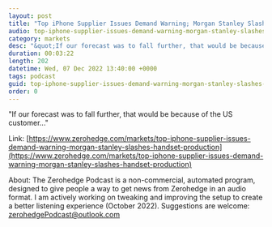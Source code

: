 ```yaml
---
layout: post
title: "Top iPhone Supplier Issues Demand Warning; Morgan Stanley Slashes Handset Production Estimates "
audio: top-iphone-supplier-issues-demand-warning-morgan-stanley-slashes-handset-production-0
category: markets
desc: "&quot;If our forecast was to fall further, that would be because of the US customer...&quot; "
duration: 00:03:22
length: 202
datetime: Wed, 07 Dec 2022 13:40:00 +0000
tags: podcast
guid: top-iphone-supplier-issues-demand-warning-morgan-stanley-slashes-handset-production-0
order: 0
---
```

&quot;If our forecast was to fall further, that would be because of the US customer...&quot; 

Link: [https://www.zerohedge.com/markets/top-iphone-supplier-issues-demand-warning-morgan-stanley-slashes-handset-production](https://www.zerohedge.com/markets/top-iphone-supplier-issues-demand-warning-morgan-stanley-slashes-handset-production)

About: The Zerohedge Podcast is a non-commercial, automated program, designed to give people a way to get news from Zerohedge in an audio format.  I am actively working on tweaking and improving the setup to create a better listening experience (October 2022).  Suggestions are welcome: [zerohedgePodcast@outlook.com](mailto:zerohedgePodcast@outlook.com)
